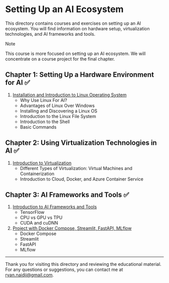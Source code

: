 # Setting Up an AI Ecosystem

This directory contains courses and exercises on setting up an AI ecosystem. You will find information on hardware setup, virtualization technologies, and AI frameworks and tools.

> [!NOTE]
>
> This course is more focused on setting up an AI ecosystem. We will concentrate on a course project for the final chapter.

## Chapter 1: Setting Up a Hardware Environment for AI ✅

1. [Installation and Introduction to Linux Operating System](./Chapter1_Hardware_Environment/01_Introduction.md)
   - Why Use Linux For AI?
   - Advantages of Linux Over Windows
   - Installing and Discovering a Linux OS
   - Introduction to the Linux File System
   - Introduction to the Shell
   - Basic Commands

## Chapter 2: Using Virtualization Technologies in AI ✅

1. [Introduction to Virtualization](./Chapter2_Virtualization/01_Introduction.md)
   - Different Types of Virtualization: Virtual Machines and Containerization
   - Introduction to Cloud, Docker, and Azure Container Service

## Chapter 3: AI Frameworks and Tools ✅

1. [Introduction to AI Frameworks and Tools](./Chapter3_AI_Frameworks_Tools/01_Introduction_to_AI_Framework_Tools.md)
   - TensorFlow
   - CPU vs GPU vs TPU
   - CUDA and cuDNN
2. [Project with Docker Compose, Streamlit, FastAPI, MLflow](./Chapter3_AI_Frameworks_Tools/Project_Star_Classification/)
   - Docker Compose
   - Streamlit
   - FastAPI
   - MLflow

---

Thank you for visiting this directory and reviewing the educational material. For any questions or suggestions, you can contact me at [ryan.naidji@gmail.com](mailto:ryan.naidji@gmail.com).
